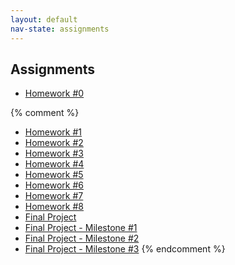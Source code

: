 ```yaml
---
layout: default
nav-state: assignments
---
```


## Assignments

* [Homework #0](homework/00.html) 

{% comment %}
* [Homework #1](homework/01.html) 
* [Homework #2](homework/02.html) 
* [Homework #3](homework/03.html) 
* [Homework #4](homework/04.html) 
* [Homework #5](homework/05.html) 
* [Homework #6](homework/06.html) 
* [Homework #7](homework/07.html) 
* [Homework #8](homework/08.html) 
* [Final Project](final-project.html) 
* [Final Project - Milestone #1](final-project.html#milestone1) 
* [Final Project - Milestone #2](final-project.html#milestone2) 
* [Final Project - Milestone #3](final-project.html#milestone3) 
{% endcomment %}

